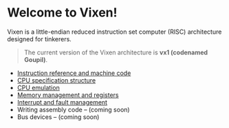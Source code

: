 # Welcome to Vixen!

Vixen is a little-endian reduced instruction set computer (RISC) architecture designed for tinkerers.

> The current version of the Vixen architecture is **vx1 (codenamed Goupil)**.

* [Instruction reference and machine code](reference/index.md)
* [CPU specification structure](specification/index.md)
* [CPU emulation](emulation/index.md)
* [Memory management and registers](memory/index.md)
* [Interrupt and fault management](interrupts/index.md)
* Writing assembly code – (coming soon)
* Bus devices – (coming soon)
